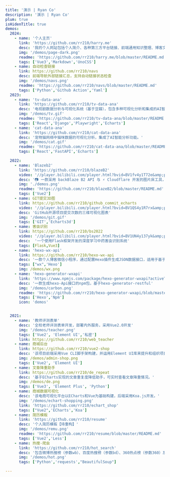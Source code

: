 ```yaml
---
title: '演示 | Ryan Co'
description: '演示 | Ryan Co'
plum: true
isHidenTitle: true
demos:
  2024:
    - name: '个人主页'
      link: 'https://github.com/rr210/harry.me'
      desc: '我的个人网站包括个人简介、各种第三方平台链接、前端通用知识整理、博客文章、项目介绍以及演示展示。'
      img: '/demos/page-dark.png'
      readme: 'https://github.com/rr210/harry.me/blob/master/README.md'
      tags: ['Vue3','Markdown','UnoCSS']
    - name: 自动检查链接
      link: https://github.com/rr210/navs
      desc: 前端导航外部链接汇总，支持自动链接状态检查
      img: '/demos/navs.png'
      readme: 'https://github.com/rr210/navs/blob/master/README.md'
      tags: ['Python','Github Action','Yaml']
  2023:
    - name: 'tv-data-ana'
      link: 'https://github.com/rr210/tv-data-ana'
      desc: '电视剧数据分析与可视化系统（基于豆瓣），包含多种可视化分析和集成的AI智能分析功能。'
      img: '/demos/tv.gif'
      readme: 'https://github.com/rr210/tv-data-ana/blob/master/README.md'
      tags: ['React','Django','Playwright','Echarts']
    - name: 'cat-data-ana'
      link: 'https://github.com/rr210/cat-data-ana'
      desc: '宠物猫网络中猫咪数据的可视化分析，集成了AI智能分析功能。'
      img: '/demos/cat.gif'
      readme: 'https://github.com/rr210/cat-data-ana/blob/master/README.md'
      tags: ['React','FastAPI','Echarts']

  2022:
    - name: 'Blazeb2'
      link: 'https://github.com/rr210/blazeB2'
      video: '//player.bilibili.com/player.html?bvid=BV1fv4y1T72e&amp;page=1&muted=true'
      desc: '📷 一款采用 backBlaze B2 API 与 ⚡ Cloudflare 开发的图片床工具，具备 CDN 加速功能' 
      img: './demos.png'
      readme: 'https://github.com/rr210/blazeB2/blob/master/README.md'
      tags: ['Vue2']
    - name: GIT提交3D图
      link: https://github.com/rr210/github_commit_echarts
      video: '//player.bilibili.com/player.html?bvid=BV1QS4y1R7rx&amp;page=1&muted=true'
      desc: 'GitHub开源项目提交次数的三维可视化图表'
      img: '/demos/git.gif'
      tags: ['GIT','Echarts3d']
    - name: 害虫识别
      link: https://github.com/rr210/bs2022
      video: '//player.bilibili.com/player.html?bvid=BV1UN4y137yk&amp;page=1&muted=true'
      desc:  '一个使用Flask框架开发的深度学习中药害虫识别系统'
      tags: [Flask,Vue3]
    - name: 'hexo-wx-api'
      link: https://github.com/rr210/hexo-wx-api
      desc: '一款个人博客微信小程序，通过配置Hexo插件生成JSON数据接口，适用于基于Hexo的各种主题版本'
      tags: ["wx",'Hexo']
      img: /demos/wx.png
    - name: 'hexo-generator-wxapi'
      link: 'https://www.npmjs.com/package/hexo-generator-wxapi?activeTab=readme'
      desc: '一款生成hexo-Api接口的npm包，基于hexo-generator-restful'
      img: '/demos/carbon.png'
      readme: 'https://github.com/rr210/hexo-generator-wxapi/blob/master/README_en.md'
      tags: ['Hexo','Npm']
      icon: 'demos'


  2021:
    - name: '教师评测表单'
      desc: '全校老师评测表单开发，部署内外服务，采用Vue2.0开发'
      img: '/demos/teacher.png'
      tags: ['Vue2', 'Element UI','私密']
      link: https://github.com/rr210/web_teacher
    - name: 商城后台
      link: https://github.com/rr210/vue2-shop
      desc: '该项目前端采用Vue CLI脚手架构建，并运用Element UI库来提升和组织项目结构。'
      img: /demos/admin-shop.png
      tags: ['Vue2', 'Element UI']
    - name: 文章降重助手
      link: https://github.com/rr210/de_repeat
      desc: '基于ECharts实现的文章重复度降低助手，可实时查看文章降重情况。'
      img: /demos/de.png
      tags: ['Vue3', 'Element Plus', 'Python']
    - name: 商城数据可视化
      desc: '该电商可视化平台以ECharts和Vue为基础构建，后端采用Koa.js开发。'
      img: '/demos/echart-shopping.png'
      link: 'https://github.com/rr210/echart_shop'
      tags: ["Vue2",'ECharts','Koa']
    - name: 简历模板
      link: 'https://github.com/rr210/resume'
      desc: '个人简历模板【待重构】'
      img: '/demos/remu.png'
      readme: 'https://github.com/rr210/resume/blob/master/README.md'
      tags: ['Vue2','Less']
    - name: 热搜-爬虫
      link: 'https://github.com/rr210/hot_search'
      desc: '包含微博热搜榜（参数wb）、百度热搜榜（参数bd）、360热点榜（参数360）及CSDN热榜接口（下方查看），并计划加入其他热搜功能。'
      img: '/demos/hot.png'
      tags: ['Python','requests',"BeautifulSoup"]

---
```


<Demos :demos="frontmatter.demos"/>